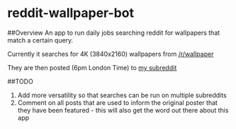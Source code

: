 # reddit-wallpaper-bot
##Overview
An app to run daily jobs searching reddit for wallpapers that match a certain query.

Currently it searches for 4K (3840x2160) wallpapers from [/r/wallpaper](https://www.reddit.com/r/wallpaper/)

They are then posted (6pm London Time) to [my subreddit](https://www.reddit.com/r/WallpaperBot/)

##TODO
1. Add more versatility so that searches can be run on multiple subreddits
2. Comment on all posts that are used to inform the original poster that they have been featured - this will also get the word out there about this app